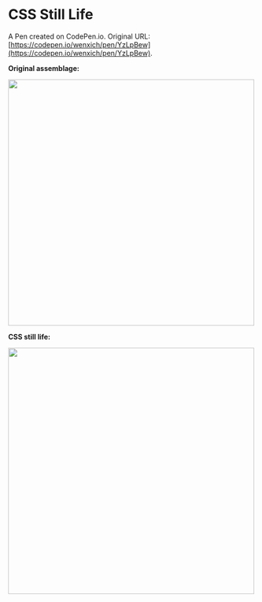 # CSS Still Life

A Pen created on CodePen.io. Original URL: [https://codepen.io/wenxich/pen/YzLpBew](https://codepen.io/wenxich/pen/YzLpBew).

**Original assemblage:**

<img src="https://64.media.tumblr.com/c65a2c19879da4818a5c46a0712d159d/667ce430a6b9a1ed-7d/s1280x1920/f5ac0cbc5eb2fa05f5c6b3c93ca869223db0db58.jpg" width="500">

**CSS still life:**

<img src="https://64.media.tumblr.com/0537611a12a0c00807bc2a8a57a4af50/667ce430a6b9a1ed-d5/s1280x1920/12ba475f6d96a309b311e1c4e648e9984b89ebb0.pnj" width="500">
